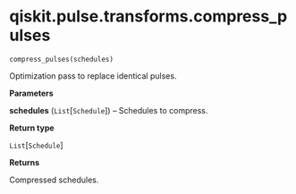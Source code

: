 # qiskit.pulse.transforms.compress\_pulses



`compress_pulses(schedules)`

Optimization pass to replace identical pulses.

**Parameters**

**schedules** (`List`\[`Schedule`]) – Schedules to compress.

**Return type**

`List`\[`Schedule`]

**Returns**

Compressed schedules.
